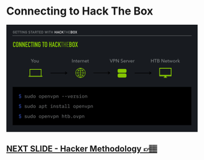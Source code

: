 # Connecting to Hack The Box
![Slide1](/assets_/slides3.jpg)

## [NEXT SLIDE  - Hacker Methodology 👉🏽](04-slide.md)

